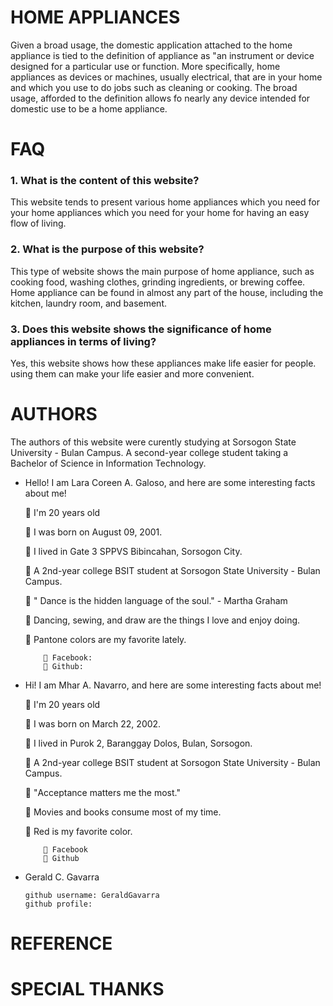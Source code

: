 # HOME APPLIANCES
 
Given a broad usage, the domestic application attached to the home appliance is tied to the definition of appliance as "an instrument or device designed for a particular use or function. More specifically, home appliances as devices or machines, usually electrical, that are in your home and which you use to do jobs such as cleaning or cooking. The broad usage, afforded to the definition allows fo nearly any device intended for domestic use to be a home appliance.

# FAQ

### 1. What is the content of this website?

This website tends to present various home appliances which you need for your home appliances which you need for your home for having an easy flow of living.

### 2. What is the purpose of this website?

This type of website shows the main purpose of home appliance, such as cooking food, washing clothes, grinding ingredients, or brewing coffee. Home appliance can be found in almost any part of the house, including the kitchen, laundry room, and basement.

### 3. Does this website shows the significance of home appliances in terms of living?

Yes, this website shows how these appliances make life easier for people. using them can make your life easier and  more convenient. 


  
# AUTHORS 
The authors of this website were curently studying at Sorsogon State University - Bulan Campus. A second-year college student taking a Bachelor of Science in Information Technology. 

  * Hello! I am Lara Coreen A. Galoso, and here are some interesting facts about me!

       I'm 20 years old

       I was born on August 09, 2001. 

       I lived in Gate 3 SPPVS Bibincahan, Sorsogon City.

       A 2nd-year college BSIT student at Sorsogon State University - Bulan Campus.

       " Dance is the hidden language of the soul." - Martha Graham

       Dancing, sewing, and draw are the things I love and enjoy doing. 

       Pantone colors are my favorite lately.
  
             Facebook:
             Github: 



  
  
  * Hi! I am Mhar A. Navarro, and here are some interesting facts about me!

       I'm 20 years old

       I was born on March 22, 2002.
      
       I lived in Purok 2, Baranggay Dolos, Bulan, Sorsogon.

       A 2nd-year college BSIT student at Sorsogon State University - Bulan Campus.

       "Acceptance matters me the most."

       Movies and books consume most of my time.

       Red is my favorite color.

             Facebook
             Github 



  
  * Gerald C. Gavarra
  
        github username: GeraldGavarra
        github profile: 

# REFERENCE

# SPECIAL THANKS






